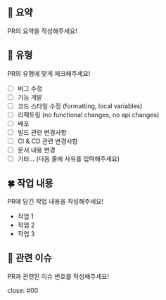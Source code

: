 ## 🐬 요약
PR의 요약을 작성해주세요!

## 👻 유형
PR의 유형에 맞게 체크해주세요!
<!-- Please check the one that applies to this PR using "x". -->

- [ ] 버그 수정
- [ ] 기능 개발
- [ ] 코드 스타일 수정 (formatting, local variables)
- [ ] 리팩토링 (no functional changes, no api changes)
- [ ] 배포
- [ ] 빌드 관련 변경사항
- [ ] CI & CD 관련 변경사항
- [ ] 문서 내용 변경
- [ ] 기타... (다음 줄에 사유를 입력해주세요)

## 🍀 작업 내용
PR에 담긴 작업 내용을 작성해주세요!

- 작업 1
- 작업 2
- 작업 3

## 🌟 관련 이슈
PR과 관련된 이슈 번호를 작성해주세요!

close: #00

